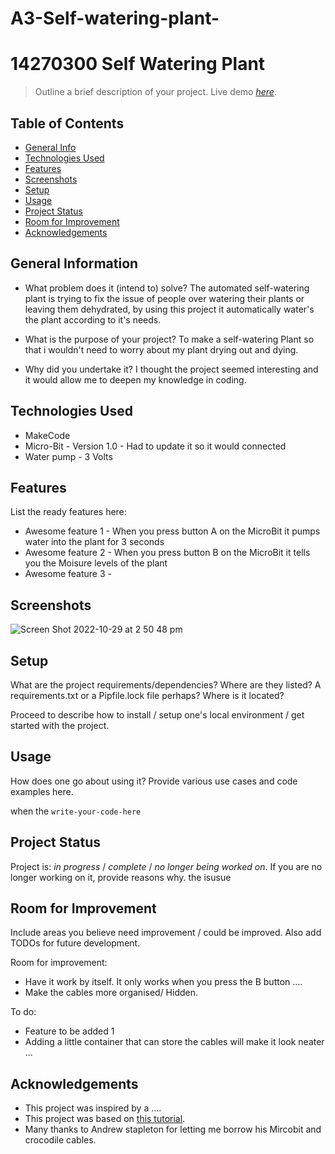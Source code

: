 # A3-Self-watering-plant-
# 14270300 Self Watering Plant 
> Outline a brief description of your project.
> Live demo [_here_](https://www.example.com). <!-- If you have the project hosted somewhere, include the link here. -->

## Table of Contents
* [General Info](#general-information)
* [Technologies Used](#technologies-used)
* [Features](#features)
* [Screenshots](#screenshots)
* [Setup](#setup)
* [Usage](#usage)
* [Project Status](#project-status)
* [Room for Improvement](#room-for-improvement)
* [Acknowledgements](#acknowledgements)



## General Information
- What problem does it (intend to) solve? 
The automated self-watering plant is trying to fix the issue of people over watering their plants or leaving them dehydrated, by using this project it automatically water's the plant according to it's needs. 

- What is the purpose of your project? 
To make a self-watering Plant so that i wouldn't need to worry about my plant drying out and dying. 

- Why did you undertake it? 
I thought the project seemed interesting and it would allow me to deepen my knowledge in coding. 



## Technologies Used
- MakeCode 
- Micro-Bit - Version 1.0 - Had to update it so it would connected
- Water pump - 3 Volts



## Features
List the ready features here:
- Awesome feature 1 - When you press button A on the MicroBit it pumps water into the plant for 3 seconds 
- Awesome feature 2 - When you press button B on the MicroBit it tells you the Moisure levels of the plant
- Awesome feature 3 - 


## Screenshots

![Screen Shot 2022-10-29 at 2 50 48 pm](https://user-images.githubusercontent.com/116044049/198812590-1b757b95-ff66-444c-a2e2-7e856e784ae9.png)

## Setup
What are the project requirements/dependencies? Where are they listed? A requirements.txt or a Pipfile.lock file perhaps? Where is it located?

Proceed to describe how to install / setup one's local environment / get started with the project.




## Usage
How does one go about using it?
Provide various use cases and code examples here.

when the 
`write-your-code-here`


## Project Status
Project is: _in progress_ / _complete_ / _no longer being worked on_. If you are no longer working on it, provide reasons why.
the isusue 


## Room for Improvement
Include areas you believe need improvement / could be improved. Also add TODOs for future development.

Room for improvement:
- Have it work by itself. It only works when you press the B button .... 
- Make the cables more organised/ Hidden.  

To do:
- Feature to be added 1
- Adding a little container that can store the cables will make it look neater ...


## Acknowledgements
- This project was inspired by a .... 
- This project was based on [this tutorial](https://www.instructables.com/Automatic-Plant-Watering-System-Using-a-Microbit/).
- Many thanks to Andrew stapleton for letting me borrow his Mircobit and crocodile cables. 


